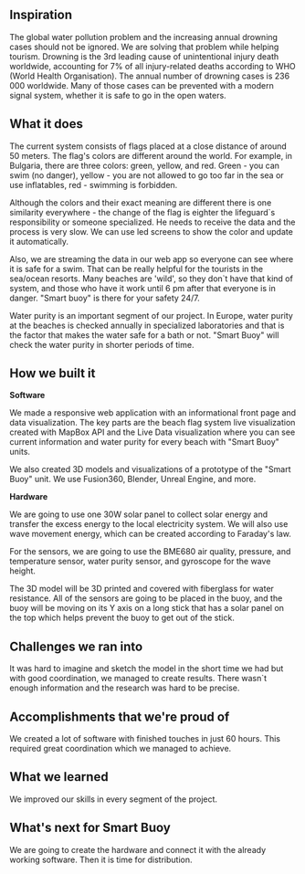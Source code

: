 ## Inspiration
The global water pollution problem and the increasing annual drowning cases should not be ignored. We are solving that problem while helping tourism. Drowning is the 3rd leading cause of unintentional injury death worldwide, accounting for 7% of all injury-related deaths according to WHO (World Health Organisation). The annual number of drowning cases is 236 000 worldwide. Many of those cases can be prevented with a modern signal system, whether it is safe to go in the open waters.
## What it does
The current system consists of flags placed at a close distance of around 50 meters. The flag's colors are different around the world. For example, in Bulgaria, there are three colors: green, yellow, and red. Green - you can swim (no danger), yellow - you are not allowed to go too far in the sea or use inflatables, red - swimming is forbidden.

Although the colors and their exact meaning are different there is one similarity everywhere - the change of the flag is eighter the lifeguard`s responsibility or someone specialized. He needs to receive the data and the process is very slow. We can use led screens to show the color and update it automatically.

Also, we are streaming the data in our web app so everyone can see where it is safe for a swim. That can be really helpful for the tourists in the sea/ocean resorts. Many beaches are 'wild', so they don`t have that kind of system, and those who have it work until 6 pm after that everyone is in danger. "Smart buoy" is there for your safety 24/7.

Water purity is an important segment of our project. In Europe, water purity at the beaches is checked annually in specialized laboratories and that is the factor that makes the water safe for a bath or not. "Smart Buoy" will check the water purity in shorter periods of time.

## How we built it
**Software**

We made a responsive web application with an informational front page and data visualization. The key parts are the beach flag system live visualization created with MapBox API and the Live Data visualization where you can see current information and water purity for every beach with "Smart Buoy" units.

We also created 3D models and visualizations of a prototype of the "Smart Buoy" unit. We use Fusion360, Blender, Unreal Engine, and more.

**Hardware**

We are going to use one 30W solar panel to collect solar energy and transfer the excess energy to the local electricity system. We will also use wave movement energy, which can be created according to Faraday's law.

For the sensors, we are going to use the BME680 air quality, pressure, and temperature sensor, water purity sensor, and gyroscope for the wave height.

The 3D model will be 3D printed and covered with fiberglass for water resistance. All of the sensors are going to be placed in the buoy, and the buoy will be moving on its Y axis on a long stick that has a solar panel on the top which helps prevent the buoy to get out of the stick.

## Challenges we ran into

It was hard to imagine and sketch the model in the short time we had but with good coordination, we managed to create results. There wasn`t enough information and the research was hard to be precise.

## Accomplishments that we're proud of

We created a lot of software with finished touches in just 60 hours. This required great coordination which we managed to achieve.

## What we learned

We improved our skills in every segment of the project.

## What's next for Smart Buoy

We are going to create the hardware and connect it with the already working software. Then it is time for distribution.
